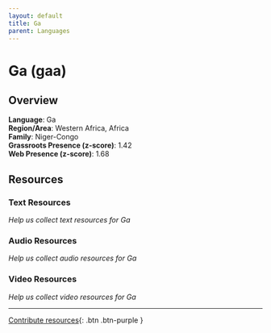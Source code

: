 ```yaml
---
layout: default
title: Ga
parent: Languages
---
```


# Ga (gaa)

## Overview

**Language**: Ga  
**Region/Area**: Western Africa, Africa  
**Family**: Niger-Congo  
**Grassroots Presence (z-score)**: 1.42  
**Web Presence (z-score)**: 1.68  

## Resources

### Text Resources
*Help us collect text resources for Ga*

### Audio Resources
*Help us collect audio resources for Ga*

### Video Resources
*Help us collect video resources for Ga*

---

[Contribute resources](https://forms.office.com/e/1SfLJx3u1r){: .btn .btn-purple }
